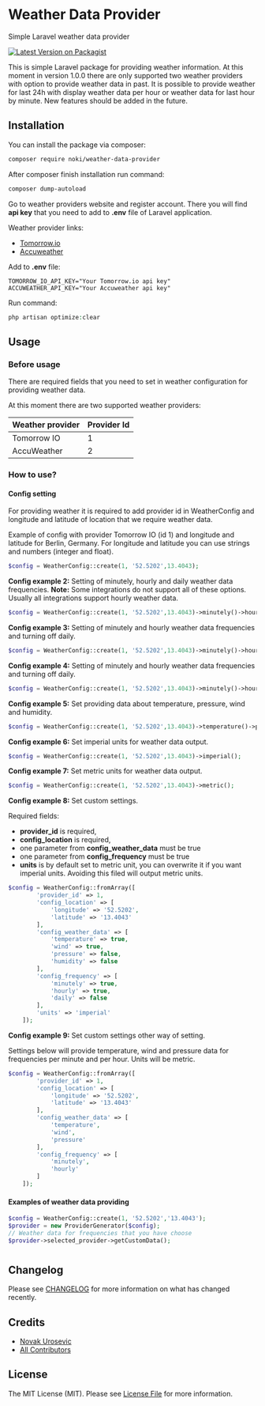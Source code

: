 # Weather Data Provider

Simple Laravel weather data provider

[![Latest Version on Packagist](https://img.shields.io/packagist/v/noki/weather-data-provider.svg?style=flat-square)](https://packagist.org/packages/noki/weather-data-provider)


This is simple Laravel package for providing weather information. At this moment in version 1.0.0 there are only supported two weather providers with option to provide weather data in past. It is possible to provide weather for last 24h with display weather data per hour or weather data for last hour by minute. New features should be added in the future.

## Installation

You can install the package via composer:

```bash
composer require noki/weather-data-provider
```

After composer finish installation run command:
```bash
composer dump-autoload
```

Go to weather providers website and register account. There you will find **api key** that you need to add to **.env** file of Laravel application.

Weather provider links:
- [Tomorrow.io](https://www.tomorrow.io/weather-api/)
- [Accuweather](https://developer.accuweather.com/)


Add to **.env** file:
```.dotenv
TOMORROW_IO_API_KEY="Your Tomorrow.io api key"
ACCUWEATHER_API_KEY="Your Accuweather api key"
```

Run command:
```php
php artisan optimize:clear
```


## Usage

### Before usage
There are required fields that you need to set in weather configuration for providing weather data.

At this moment there are two supported weather providers:

| Weather provider | Provider Id |
|------------------|-------------|
| Tomorrow IO      | 1           |
| AccuWeather      | 2           |



### How to use?

#### Config setting
For providing weather it is required to add provider id in WeatherConfig and longitude and latitude of location that we require weather data.

Example of config with provider Tomorrow IO (id 1) and longitude and latitude for Berlin, Germany. For longitude and latitude you can use strings and numbers (integer and float).

```php
$config = WeatherConfig::create(1, '52.5202',13.4043);
```

**Config example 2:** Setting of minutely, hourly and daily weather data frequencies. **Note:** Some integrations do not support all of these options. Usually all integrations support hourly weather data.
```php
$config = WeatherConfig::create(1, '52.5202',13.4043)->minutely()->hourly()->daily();
```

**Config example 3:** Setting of minutely and hourly weather data frequencies and turning off daily.
```php
$config = WeatherConfig::create(1, '52.5202',13.4043)->minutely()->hourly()->daily(false);
```

**Config example 4:** Setting of minutely and hourly weather data frequencies and turning off daily.
```php
$config = WeatherConfig::create(1, '52.5202',13.4043)->minutely()->hourly()->daily(false);
```

**Config example 5:** Set providing data about temperature, pressure, wind and humidity.
```php
$config = WeatherConfig::create(1, '52.5202',13.4043)->temperature()->pressure()->wind()->humidity();
```

**Config example 6:** Set imperial units for weather data output.
```php
$config = WeatherConfig::create(1, '52.5202',13.4043)->imperial();
```

**Config example 7:** Set metric units for weather data output.
```php
$config = WeatherConfig::create(1, '52.5202',13.4043)->metric();
```


**Config example 8:** Set custom settings. 

Required fields:
- **provider_id** is required, 
- **config_location** is required,
- one parameter from **config_weather_data** must be true
- one parameter from **config_frequency** must be true
- **units** is by default set to metric unit, you can overwrite it if you want imperial units. Avoiding this filed will output metric units.

```php
$config = WeatherConfig::fromArray([
        'provider_id' => 1,
        'config_location' => [
            'longitude' => '52.5202',
            'latitude' => '13.4043'
        ],
        'config_weather_data' => [
            'temperature' => true,
            'wind' => true,
            'pressure' => false,
            'humidity' => false
        ],
        'config_frequency' => [
            'minutely' => true,
            'hourly' => true,
            'daily' => false
        ],
        'units' => 'imperial'
    ]);
```

**Config example 9:** Set custom settings other way of setting.

Settings below will provide temperature, wind and pressure data for frequencies per minute and per hour. Units will be metric.

```php
$config = WeatherConfig::fromArray([
        'provider_id' => 1,
        'config_location' => [
            'longitude' => '52.5202',
            'latitude' => '13.4043'
        ],
        'config_weather_data' => [
            'temperature',
            'wind',
            'pressure'
        ],
        'config_frequency' => [
            'minutely',
            'hourly'
        ]
    ]);
```


#### Examples of weather data providing

```php
$config = WeatherConfig::create(1, '52.5202','13.4043');
$provider = new ProviderGenerator($config);
// Weather data for frequencies that you have choose
$provider->selected_provider->getCustomData(); 
```

#
## Changelog

Please see [CHANGELOG](CHANGELOG.md) for more information on what has changed recently.

## Credits

- [Novak Urosevic](https://github.com/novakurosevic)
- [All Contributors](../../contributors)

## License

The MIT License (MIT). Please see [License File](LICENSE.md) for more information.

